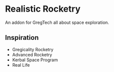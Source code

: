 # Realistic Rocketry

An addon for GregTech all about space exploration.

## Inspiration

- Gregicality Rocketry
- Advanced Rocketry
- Kerbal Space Program
- Real Life

